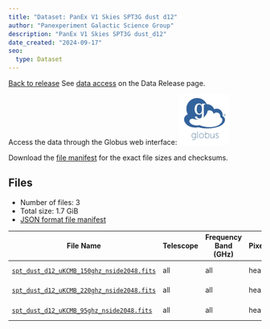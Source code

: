 ```yaml
---
title: "Dataset: PanEx V1 Skies SPT3G dust d12"
author: "Panexperiment Galactic Science Group"
description: "PanEx V1 Skies SPT3G dust_d12"
date_created: "2024-09-17"
seo:
  type: Dataset
---
```


[Back to release](./panexv1-spt.html#datasets)
See [data access](./panexv1-spt.html#data-access) on the Data Release page.

Access the data through the Globus web interface: [![Download via Globus](images/globus-logo.png)](https://app.globus.org/file-manager?origin_id=53b2a147-ae9d-4bbf-9d18-3b46d133d4bb&origin_path=%2Fspt3g%2Fdust_d12%2F)

Download the [file manifest](https://g-0a470a.6b7bd8.0ec8.data.globus.org/spt3g/dust_d12/manifest.json) for the exact file sizes and checksums.

## Files

- Number of files: 3
- Total size: 1.7 GiB
- [JSON format file manifest](https://g-0a470a.6b7bd8.0ec8.data.globus.org/spt3g/dust_d12/manifest.json)

|                                                                     File Name                                                                      | Telescope | Frequency Band (GHz) | Pixelization | Nside | Unit  |   Size    |
| -------------------------------------------------------------------------------------------------------------------------------------------------- | --------- | -------------------- | ------------ | ----: | ----- | --------- |
| [`spt_dust_d12_uKCMB_150ghz_nside2048.fits`](https://g-0a470a.6b7bd8.0ec8.data.globus.org/spt3g/dust_d12/spt_dust_d12_uKCMB_150ghz_nside2048.fits) | all       | all                  | healpix      |  2048 | uKCMB | 576.0 MiB |
| [`spt_dust_d12_uKCMB_220ghz_nside2048.fits`](https://g-0a470a.6b7bd8.0ec8.data.globus.org/spt3g/dust_d12/spt_dust_d12_uKCMB_220ghz_nside2048.fits) | all       | all                  | healpix      |  2048 | uKCMB | 576.0 MiB |
| [`spt_dust_d12_uKCMB_95ghz_nside2048.fits`](https://g-0a470a.6b7bd8.0ec8.data.globus.org/spt3g/dust_d12/spt_dust_d12_uKCMB_95ghz_nside2048.fits)   | all       | all                  | healpix      |  2048 | uKCMB | 576.0 MiB |
